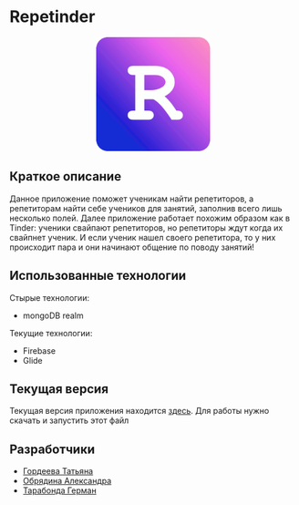 # Repetinder


<p align="center"> 
  <img width="200" height="200" src="https://github.com/sarnatk/Repetinder/blob/master/app/src/main/res/drawable/logo.png">
</p>

## Краткое описание

Данное приложение поможет ученикам найти репетиторов, а репетиторам найти себе учеников для занятий, заполнив всего лишь несколько полей. Далее приложение работает похожим образом как в Tinder: ученики свайпают репетиторов, но репетиторы ждут когда их свайпнет ученик. И если ученик нашел своего репетитора, то у них происходит пара и они начинают общение по поводу занятий! 

## Использованные технологии

Стырые технологии:
- mongoDB realm

Текущие технологии:
- Firebase
- Glide

## Текущая версия

Текущая версия приложения находится [здесь](https://github.com/sarnatk/Repetinder/blob/master/apk/repetinder.apk). Для работы нужно скачать и запустить этот файл

## Разработчики

- [Гордеева Татьяна](http://t.me/sarnatk)
- [Обрядина Александра](http://t.me/enotik30)
- [Тарабонда Герман](http://t.me/kot239)
